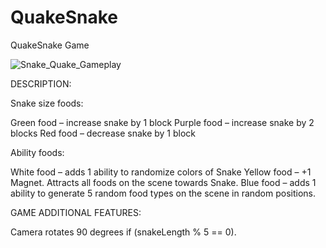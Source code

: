 # QuakeSnake
 QuakeSnake Game

![Snake_Quake_Gameplay](https://github.com/Roenich/QuakeSnake/assets/54147074/30e8a037-eb0b-4ee8-8ee6-4bd2e41984f9)

DESCRIPTION:

Snake size foods:

Green food – increase snake by 1 block
Purple food – increase snake by 2 blocks
Red food – decrease snake by 1 block

Ability foods:

White food – adds 1 ability to randomize colors of Snake
Yellow food – +1 Magnet. Attracts all foods on the scene towards Snake.
Blue food – adds 1 ability to generate 5 random food types on the scene in random positions.

GAME ADDITIONAL FEATURES:

Camera rotates 90 degrees if (snakeLength % 5 == 0).
